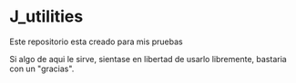 # J_utilities

Este repositorio esta creado para mis pruebas

Si algo de aqui le sirve, sientase en libertad de usarlo libremente, bastaria con un "gracias".
